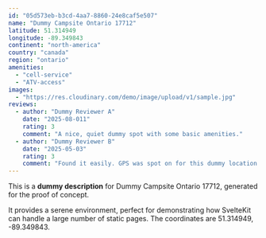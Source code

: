 ```yaml
---
id: "05d573eb-b3cd-4aa7-8860-24e8caf5e507"
name: "Dummy Campsite Ontario 17712"
latitude: 51.314949
longitude: -89.349843
continent: "north-america"
country: "canada"
region: "ontario"
amenities:
  - "cell-service"
  - "ATV-access"
images:
  - "https://res.cloudinary.com/demo/image/upload/v1/sample.jpg"
reviews:
  - author: "Dummy Reviewer A"
    date: "2025-08-011"
    rating: 3
    comment: "A nice, quiet dummy spot with some basic amenities."
  - author: "Dummy Reviewer B"
    date: "2025-05-03"
    rating: 3
    comment: "Found it easily. GPS was spot on for this dummy location."
---
```


This is a **dummy description** for Dummy Campsite Ontario 17712, generated for the proof of concept.

It provides a serene environment, perfect for demonstrating how SvelteKit can handle a large number of static pages. The coordinates are 51.314949, -89.349843.
